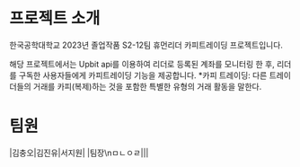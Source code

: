 # 프로젝트 소개
한국공학대학교 2023년 졸업작품 S2-12팀 휴먼리더 카피트레이딩 프로젝트입니다.

해당 프로젝트에서는 Upbit api를 이용하여 리더로 등록된 계좌를 모니터링 한 후, 리더를 구독한 사용자들에게 카피트레이딩 기능을 제공합니다.
*카피 트레이딩: 다른 트레이더들의 거래를 카피(복제)하는 것을 포함한 특별한 유형의 거래 활동을 말한다. 


# 팀원
|김충오|김진유|서지원|
|팀장\nㅁㄴㅇㄹ|||
